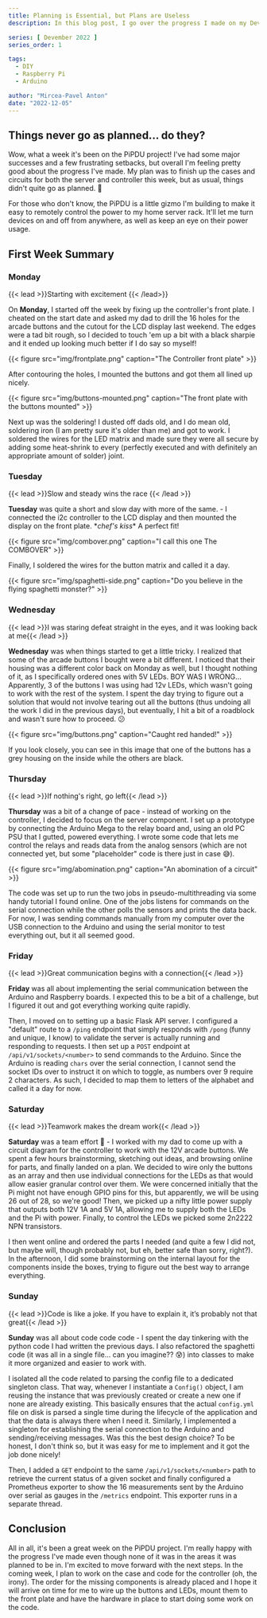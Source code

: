 ```yaml
---
title: Planning is Essential, but Plans are Useless
description: In this blog post, I go over the progress I made on my Devember project during the first week of development.

series: [ Devember 2022 ]
series_order: 1

tags:
  - DIY
  - Raspberry Pi
  - Arduino

author: "Mircea-Pavel Anton"
date: "2022-12-05"
---
```


## Things never go as planned... do they?

Wow, what a week it's been on the PiPDU project! I've had some major successes and a few frustrating setbacks, but overall I'm feeling pretty good about the progress I've made. My plan was to finish up the cases and circuits for both the server and controller this week, but as usual, things didn't quite go as planned. 😬

For those who don't know, the PiPDU is a little gizmo I'm building to make it easy to remotely control the power to my home server rack. It'll let me turn devices on and off from anywhere, as well as keep an eye on their power usage.

## First Week Summary

### Monday

{{< lead >}}Starting with excitement {{< /lead>}}

On **Monday**, I started off the week by fixing up the controller's front plate. I cheated on the start date and asked my dad to drill the 16 holes for the arcade buttons and the cutout for the LCD display last weekend. The edges were a tad bit rough, so I decided to touch 'em up a bit with a black sharpie and it ended up looking much better if I do say so myself!

{{< figure src="img/frontplate.png" caption="The Controller front plate" >}}

After contouring the holes, I mounted the buttons and got them all lined up nicely.

{{< figure src="img/buttons-mounted.png" caption="The front plate with the buttons mounted" >}}

Next up was the soldering! I dusted off dads old, and I do mean old, soldering iron (I am pretty sure it's older than me) and got to work. I soldered the wires for the LED matrix and made sure they were all secure by adding some heat-shrink to every (perfectly executed and with definitely an appropriate amount of solder) joint.

### Tuesday

{{< lead >}}Slow and steady wins the race {{< /lead >}}

**Tuesday** was quite a short and slow day with more of the same. - I connected the i2c controller to the LCD display and then mounted the display on the front plate. \**chef's kiss*\* A perfect fit!

{{< figure src="img/combover.png" caption="I call this one The COMBOVER" >}}

Finally, I soldered the wires for the button matrix and called it a day.

{{< figure src="img/spaghetti-side.png" caption="Do you believe in the flying spaghetti monster?" >}}

### Wednesday

{{< lead >}}I was staring defeat straight in the eyes, and it was looking back at me{{< /lead >}}

**Wednesday** was when things started to get a little tricky. I realized that some of the arcade buttons I bought were a bit different. I noticed that their housing was a different color back on Monday as well, but I thought nothing of it, as I specifically ordered ones with 5V LEDs. BOY WAS I WRONG... Apparently, 3 of the buttons I was using had 12v LEDs, which wasn't going to work with the rest of the system. I spent the day trying to figure out a solution that would not involve tearing out all the buttons (thus undoing all the work I did in the previous days), but eventually, I hit a bit of a roadblock and wasn't sure how to proceed. 😕

{{< figure src="img/buttons.png" caption="Caught red handed!" >}}

If you look closely, you can see in this image that one of the buttons has a grey housing on the inside while the others are black.

### Thursday

{{< lead >}}If nothing's right, go left{{< /lead >}}

**Thursday** was a bit of a change of pace - instead of working on the controller, I decided to focus on the server component. I set up a prototype by connecting the Arduino Mega to the relay board and, using an old PC PSU that I gutted, powered everything. I wrote some code that lets me control the relays and reads data from the analog sensors (which are not connected yet, but some "placeholder" code is there just in case 😅).

{{< figure src="img/abomination.png" caption="An abomination of a circuit" >}}

The code was set up to run the two jobs in pseudo-multithreading via some handy tutorial I found online. One of the jobs listens for commands on the serial connection while the other polls the sensors and prints the data back. For now, I was sending commands manually from my computer over the USB connection to the Arduino and using the serial monitor to test everything out, but it all seemed good.

### Friday

{{< lead >}}Great communication begins with a connection{{< /lead >}}

**Friday** was all about implementing the serial communication between the Arduino and Raspberry boards. I expected this to be a bit of a challenge, but I figured it out and got everything working quite rapidly.

Then, I moved on to setting up a basic Flask API server. I configured a "default" route to a `/ping` endpoint that simply responds with `/pong` (funny and unique, I know) to validate the server is actually running and responding to requests. I then set up a `POST` endpoint at `/api/v1/sockets/<number>` to send commands to the Arduino. Since the Arduino is reading `chars` over the serial connection, I cannot send the socket IDs over to instruct it on which to toggle, as numbers over 9 require 2 characters. As such, I decided to map them to letters of the alphabet and called it a day for now.

### Saturday

{{< lead >}}Teamwork makes the dream work{{< /lead >}}

**Saturday** was a team effort 🤝 - I worked with my dad to come up with a circuit diagram for the controller to work with the 12V arcade buttons. We spent a few hours brainstorming, sketching out ideas, and browsing online for parts, and finally landed on a plan. We decided to wire only the buttons as an array and then use individual connections for the LEDs as that would allow easier granular control over them. We were concerned initially that the Pi might not have enough GPIO pins for this, but apparently, we will be using 26 out of 28, so we're good! Then, we picked up a nifty little power supply that outputs both 12V 1A and 5V 1A, allowing me to supply both the LEDs and the Pi with power. Finally, to control the LEDs we picked some 2n2222 NPN transistors.

I then went online and ordered the parts I needed (and quite a few I did not, but maybe will, though probably not, but eh, better safe than sorry, right?). In the afternoon, I did some brainstorming on the internal layout for the components inside the boxes, trying to figure out the best way to arrange everything.

### Sunday

{{< lead >}}Code is like a joke. If you have to explain it, it’s probably not that great{{< /lead >}}

**Sunday** was all about code code code - I spent the day tinkering with the python code I had written the previous days. I also refactored the spaghetti code (it was all in a single file... can you imagine?? 😰) into classes to make it more organized and easier to work with.

I isolated all the code related to parsing the config file to a dedicated singleton class. That way, whenever I instantiate a `Config()` object, I am reusing the instance that was previously created or create a new one if none are already existing. This basically ensures that the actual `config.yml` file on disk is parsed a single time during the lifecycle of the application and that the data is always there when I need it. Similarly, I implemented a singleton for establishing the serial connection to the Arduino and sending/receiving messages. Was this the best design choice? To be honest, I don't think so, but it was easy for me to implement and it got the job done nicely!

Then, I added a `GET` endpoint to the same `/api/v1/sockets/<number>` path to retrieve the current status of a given socket and finally configured a Prometheus exporter to show the 16 measurements sent by the Arduino over serial as gauges in the `/metrics` endpoint. This exporter runs in a separate thread.

## Conclusion

All in all, it's been a great week on the PiPDU project. I'm really happy with the progress I've made even though none of it was in the areas it was planned to be in. I'm excited to move forward with the next steps. In the coming week, I plan to work on the case and code for the controller (oh, the irony). The order for the missing components is already placed and I hope it will arrive on time for me to wire up the buttons and LEDs, mount them to the front plate and have the hardware in place to start doing some work on the code.
